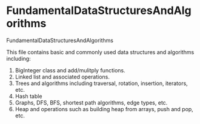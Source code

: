 FundamentalDataStructuresAndAlgorithms
======================================

FundamentalDataStructuresAndAlgorithms

This file contains basic and commonly used data structures and algorithms including:

1. BigInteger class and add/mulitply functions.
2. Linked list and associated operations.
3. Trees and algorithms including traversal, rotation, insertion, iterators, etc.
4. Hash table
5. Graphs, DFS, BFS, shortest path algorithms, edge types, etc.
6. Heap and operations such as building heap from arrays, push and pop, etc. 
